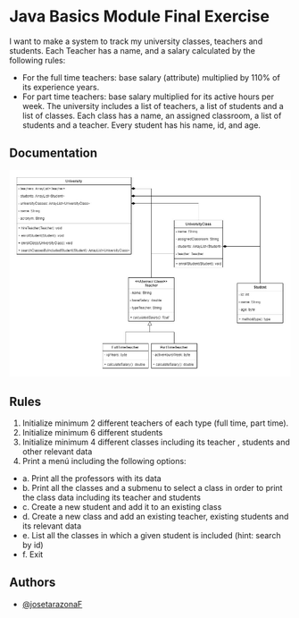 
# Java Basics Module Final Exercise

I want to make a system to track my university classes, teachers and students. Each Teacher has a name, and
a salary calculated by the following rules:
- For the full time teachers: base salary (attribute) multiplied by 110% of its experience years.
- For part time teachers: base salary multiplied for its active hours per week.
The university includes a list of teachers, a list of students and a list of classes. Each class has a name, an
assigned classroom, a list of students and a teacher. Every student has his name, id, and age.



## Documentation


![Logo](https://raw.githubusercontent.com/josetarazonaF/JavaBasicsModuleFinalExercise/master/docs/University.jpg)


## Rules

1. Initialize minimum 2 different teachers of each type (full time, part time).
2. Initialize minimum 6 different students
3. Initialize minimum 4 different classes including its teacher , students and other relevant data
4. Print a menú including the following options:
- a. Print all the professors with its data
- b. Print all the classes and a submenu to select a class in order to print the class data including its teacher and students
- c. Create a new student and add it to an existing class
- d. Create a new class and add an existing teacher, existing students and its relevant data
- e. List all the classes in which a given student is included (hint: search by id)
- f. Exit


## Authors

- [@josetarazonaF](https://www.github.com/josetarazonaF)

